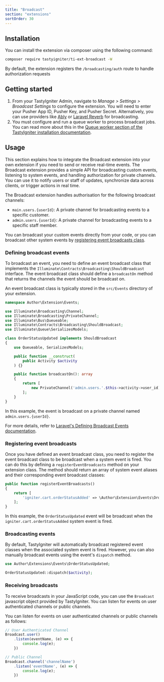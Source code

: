 ```yaml
---
title: "Broadcast"
section: "extensions"
sortOrder: 30
---
```


## Installation

You can install the extension via composer using the following command:

```bash
composer require tastyigniter/ti-ext-broadcast -W
```

By default, the extension registers the `/broadcasting/auth` route to handle authorization requests

## Getting started

1. From your TastyIgniter Admin, navigate to _Manage > Settings > Broadcast Settings_ to configure the extension. You will need to enter your Pusher App ID, Pusher Key, and Pusher Secret. Alternatively, you can use providers like [Ably](https://ably.com/) or [Laravel Reverb](https://laravel.com/docs/reverb) for broadcasting.
2. You must configure and run a queue worker to process broadcast jobs. You can read more about this in the [Queue worker section of the TastyIgniter installation documentation](https://tastyigniter.com/docs/installation#setting-up-the-queue-daemon).

## Usage

This section explains how to integrate the Broadcast extension into your own extension if you need to send or receive real-time events. The Broadcast extension provides a simple API for broadcasting custom events, listening to system events, and handling authorization for private channels. You can use it to notify users or staff of updates, synchronize data across clients, or trigger actions in real time.

The Broadcast extension handles authorisation for the following broadcast channels:

- `main.users.{userId}`: A private channel for broadcasting events to a specific customer.
- `admin.users.{userId}`: A private channel for broadcasting events to a specific staff member.

You can broadcast your custom events directly from your code, or you can broadcast other system events by [registering event broadcasts class](#registering-event-broadcasts).

### Defining broadcast events

To broadcast an event, you need to define an event broadcast class that implements the `Illuminate\Contracts\Broadcasting\ShouldBroadcast` interface. The event broadcast class should define a `broadcastOn` method that returns the channels the event should be broadcast on.

An event broadcast class is typically stored in the `src/Events` directory of your extension.

```php
namespace Author\Extension\Events;

use Illuminate\Broadcasting\Channel;
use Illuminate\Broadcasting\PrivateChannel;
use Illuminate\Bus\Queueable;
use Illuminate\Contracts\Broadcasting\ShouldBroadcast;
use Illuminate\Queue\SerializesModels;

class OrderStatusUpdated implements ShouldBroadcast
{
    use Queueable, SerializesModels;

    public function __construct(
        public Activity $activity
    ) {}

    public function broadcastOn(): array
    {
        return [
            new PrivateChannel('admin.users.'.$this->activity->user_id)
        ];
    }
}
```

In this example, the event is broadcast on a private channel named `admin.users.{userId}`.

For more details, refer to [Laravel's Defining Broadcast Events documentation](https://laravel.com/docs/broadcasting#defining-broadcast-events).

### Registering event broadcasts

Once you have defined an event broadcast class, you need to register the event broadcast class to be broadcast when a system event is fired. You can do this by defining a `registerEventBroadcasts` method on your extension class. The method should return an array of system event aliases and their corresponding event broadcast classes:

```php
public function registerEventBroadcasts()
{
    return [
        'igniter.cart.orderStatusAdded' => \Author\Extension\Events\OrderStatusUpdated::class,
    ];
}
```

In this example, the `OrderStatusUpdated` event will be broadcast when the `igniter.cart.orderStatusAdded` system event is fired.

### Broadcasting events

By default, TastyIgniter will automatically broadcast registered event classes when the associated system event is fired. However, you can also manually broadcast events using the event's `dispatch` method.

```php
use Author\Extensions\Events\OrderStatusUpdated;

OrderStatusUpdated::dispatch($activity);
```

### Receiving broadcasts

To receive broadcasts in your JavaScript code, you can use the `Broadcast` javascript object provided by TastyIgniter. You can listen for events on user authenticated channels or public channels.

You can listen for events on user authenticated channels or public channels as follows:

```javascript
// User Authenticated Channel
Broadcast.user()
    .listen(eventName, (e) => {
        console.log(e);
    })

// Public Channel
Broadcast.channel('channelName')
    .listen('eventName', (e) => {
        console.log(e);
    })
```

